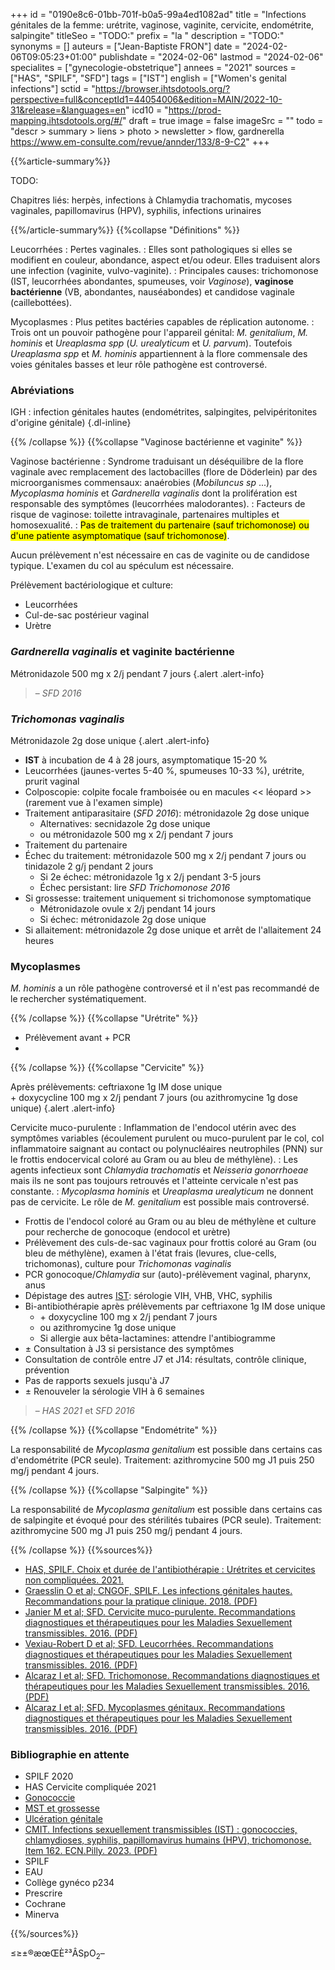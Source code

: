 +++
id = "0190e8c6-01bb-701f-b0a5-99a4ed1082ad"
title = "Infections génitales de la femme: urétrite, vaginose, vaginite, cervicite, endométrite, salpingite"
titleSeo = "TODO:"
prefix = "la "
description = "TODO:"
synonyms = []
auteurs = ["Jean-Baptiste FRON"]
date = "2024-02-06T09:05:23+01:00"
publishdate = "2024-02-06"
lastmod = "2024-02-06"
specialites = ["gynecologie-obstetrique"]
annees = "2021"
sources = ["HAS", "SPILF", "SFD"]
tags = ["IST"]
english = ["Women's genital infections"]
sctid = "https://browser.ihtsdotools.org/?perspective=full&conceptId1=44054006&edition=MAIN/2022-10-31&release=&languages=en"
icd10 = "https://prod-mapping.ihtsdotools.org/#/"
draft = true
image = false
imageSrc = ""
todo = "descr > summary > liens > photo > newsletter > flow, gardnerella https://www.em-consulte.com/revue/annder/133/8-9-C2"
+++

{{%article-summary%}}

TODO:

Chapitres liés: herpès, infections à Chlamydia trachomatis, mycoses vaginales, papillomavirus (HPV), syphilis, infections urinaires

{{%/article-summary%}}
{{%collapse "Définitions" %}}

Leucorrhées
: Pertes vaginales.
: Elles sont pathologiques si elles se modifient en couleur, abondance, aspect et/ou odeur. Elles traduisent alors une infection (vaginite, vulvo-vaginite).
: Principales causes: trichomonose (IST, leucorrhées abondantes, spumeuses, voir *Vaginose*), **vaginose bactérienne** (VB, abondantes, nauséabondes) et candidose vaginale (caillebottées).

Mycoplasmes
: Plus petites bactéries capables de réplication autonome.
: Trois ont un pouvoir pathogène pour l'appareil génital: *M. genitalium*, *M. hominis* et *Ureaplasma spp* (*U. urealyticum* et *U. parvum*). Toutefois *Ureaplasma spp* et *M. hominis* appartiennent à la flore commensale des voies génitales basses et leur rôle pathogène est controversé.

### Abréviations

IGH
: infection génitales hautes (endométrites, salpingites, pelvipéritonites d'origine génitale)
{.dl-inline}

{{% /collapse %}}
{{%collapse "Vaginose bactérienne et vaginite" %}}

Vaginose bactérienne
: Syndrome traduisant un déséquilibre de la flore vaginale avec remplacement des lactobacilles (flore de Döderlein) par des microorganismes commensaux: anaérobies (*Mobiluncus sp* ...), *Mycoplasma hominis* et *Gardnerella vaginalis* dont la prolifération est responsable des symptômes (leucorrhées malodorantes).
: Facteurs de risque de vaginose: toilette intravaginale, partenaires multiples et homosexualité.
: <mark>Pas de traitement du partenaire (sauf trichomonose) ou d'une patiente asymptomatique (sauf trichomonose)</mark>.

Aucun prélèvement n'est nécessaire en cas de vaginite ou de candidose typique. L'examen du col au spéculum est nécessaire.

Prélèvement bactériologique et culture:

- Leucorrhées
- Cul-de-sac postérieur vaginal
- Urètre

### *Gardnerella vaginalis* et vaginite bactérienne

Métronidazole 500 mg x 2/j pendant 7 jours
{.alert .alert-info}

> – *SFD 2016*

### *Trichomonas vaginalis*

Métronidazole 2g dose unique
{.alert .alert-info}

- **IST** à incubation de 4 à 28 jours, asymptomatique 15-20 %
- Leucorrhées (jaunes-vertes 5-40 %, spumeuses 10-33 %), urétrite, prurit vaginal
- Colposcopie: colpite focale framboisée ou en macules << léopard >> (rarement vue à l'examen simple)
- Traitement antiparasitaire (*SFD 2016*): métronidazole 2g dose unique
  - Alternatives: secnidazole 2g dose unique
  - ou métronidazole 500 mg x 2/j pendant 7 jours
- Traitement du partenaire
- Échec du traitement: métronidazole 500 mg x 2/j pendant 7 jours ou tinidazole 2 g/j pendant 2 jours
  - Si 2e échec: métronidazole 1g x 2/j pendant 3-5 jours
  - Échec persistant: lire *SFD Trichomonose 2016*
- Si grossesse: traitement uniquement si trichomonose symptomatique
  - Métronidazole ovule x 2/j pendant 14 jours
  - Si échec: métronidazole 2g dose unique
- Si allaitement: métronidazole 2g dose unique et arrêt de l'allaitement 24 heures

### Mycoplasmes

*M. hominis* a un rôle pathogène controversé et il n'est pas recommandé de le rechercher systématiquement.

{{% /collapse %}}
{{%collapse "Urétrite" %}}

- Prélèvement avant + PCR
- 

{{% /collapse %}}
{{%collapse "Cervicite" %}}

Après prélèvements: ceftriaxone 1g IM dose unique  
\+ doxycycline 100 mg x 2/j pendant 7 jours (ou azithromycine 1g dose unique)
{.alert .alert-info}

Cervicite muco-purulente
: Inflammation de l'endocol utérin avec des symptômes variables (écoulement purulent ou muco-purulent par le col, col inflammatoire saignant au contact ou polynucléaires neutrophiles (PNN) sur le frottis endocervical coloré au Gram ou au bleu de méthylène).
: Les agents infectieux sont *Chlamydia trachomatis* et *Neisseria gonorrhoeae* mais ils ne sont pas toujours retrouvés et l'atteinte cervicale n'est pas constante.
: *Mycoplasma hominis* et *Ureaplasma urealyticum* ne donnent pas de cervicite. Le rôle de *M. genitalium* est possible mais controversé.

- Frottis de l'endocol coloré au Gram ou au bleu de méthylène et culture pour recherche de gonocoque (endocol et urètre)
- Prélèvement des culs-de-sac vaginaux pour frottis coloré au Gram (ou bleu de méthylène), examen à l'état frais (levures, clue-cells, trichomonas), culture pour *Trichomonas vaginalis*
- PCR gonocoque/*Chlamydia* sur (auto)-prélèvement vaginal, pharynx, anus
- Dépistage des autres [IST](/tags/ist/): sérologie VIH, VHB, VHC, syphilis
- Bi-antibiothérapie après prélèvements par ceftriaxone 1g IM dose unique
  - \+ doxycycline 100 mg x 2/j pendant 7 jours
  - ou azithromycine 1g dose unique
  - Si allergie aux bêta-lactamines: attendre l'antibiogramme
- ± Consultation à J3 si persistance des symptômes
- Consultation de contrôle entre J7 et J14: résultats, contrôle clinique, prévention
- Pas de rapports sexuels jusqu'à J7
- ± Renouveler la sérologie VIH à 6 semaines

> – *HAS 2021* et *SFD 2016*

{{% /collapse %}}
{{%collapse "Endométrite" %}}

La responsabilité de *Mycoplasma genitalium* est possible dans certains cas d'endométrite (PCR seule). Traitement: azithromycine 500 mg J1 puis 250 mg/j pendant 4 jours.

{{% /collapse %}}
{{%collapse "Salpingite" %}}

La responsabilité de *Mycoplasma genitalium* est possible dans certains cas de salpingite et évoqué pour des stérilités tubaires (PCR seule). Traitement: azithromycine 500 mg J1 puis 250 mg/j pendant 4 jours.

{{% /collapse %}}
{{%sources%}}

- [HAS, SPILF. Choix et durée de l'antibiothérapie : Urétrites et cervicites non compliquées. 2021.](https://www.has-sante.fr/jcms/c_2038472/fr/choix-et-duree-de-l-antibiotherapie-uretrites-et-cervicites-non-compliquees)
- [Graesslin O et al; CNGOF, SPILF. Les infections génitales hautes. Recommandations pour la pratique clinique. 2018. (PDF)](https://cngof.fr/app/pdf/RPC//RPC%20DU%20CNGOF/2018/CNGOF_RPC_2018_Infections_genitales-VF.pdf?x13417)
- [Janier M et al; SFD. Cervicite muco-purulente. Recommandations diagnostiques et thérapeutiques pour les Maladies Sexuellement transmissibles. 2016. (PDF)](https://www.sfdermato.org/upload/recommandations/cervicite-muco-purulente-aa8c23d0b90fa191483668eafcb8660f.pdf)
- [Vexiau-Robert D et al; SFD. Leucorrhées. Recommandations diagnostiques et thérapeutiques pour les Maladies Sexuellement transmissibles. 2016. (PDF)](https://www.sfdermato.org/upload/recommandations/leucorrhees-c145eb55e49c2c5c6b7aa0e28b8a77ca.pdf)
- [Alcaraz I et al; SFD. Trichomonose. Recommandations diagnostiques et thérapeutiques pour les Maladies Sexuellement transmissibles. 2016. (PDF)](https://www.sfdermato.org/upload/recommandations/trichomonose-c45b526c66838139b708515093a8be44.pdf)
- [Alcaraz I et al; SFD. Mycoplasmes génitaux. Recommandations diagnostiques et thérapeutiques pour les Maladies Sexuellement transmissibles. 2016. (PDF)](https://www.sfdermato.org/upload/recommandations/mycoplasmes-genitaux-6e4ae5d4b4748a07c993deaa05dbbb86.pdf)

### Bibliographie en attente

- SPILF 2020
- HAS Cervicite compliquée 2021
- [Gonococcie](https://www.sfdermato.org/upload/recommandations/gonococcie-8e5167e17549b4912a1f1a4b3011eda7.pdf)
- [MST et grossesse](https://www.sfdermato.org/upload/recommandations/mst-et-grossesse-8d334c94352709631c8240d4ff4466b7.pdf)
- [Ulcération génitale](https://www.sfdermato.org/upload/recommandations/ulceration-genitale-98decf280ecc17666541d6b3203bebb6.pdf)
- [CMIT. Infections sexuellement transmissibles (IST) : gonococcies, chlamydioses, syphilis, papillomavirus humains (HPV), trichomonose. Item 162. ECN.Pilly. 2023. (PDF)](https://www.infectiologie.com/UserFiles/File/pilly-etudiant/items-edition-2023/pilly-2023-item-162.pdf)
- SPILF
- EAU
- Collège gynéco p234
- Prescrire
- Cochrane
- Minerva

{{%/sources%}}

≤≥±®æœŒÈ²³ÂSpO<sub>2</sub>–
